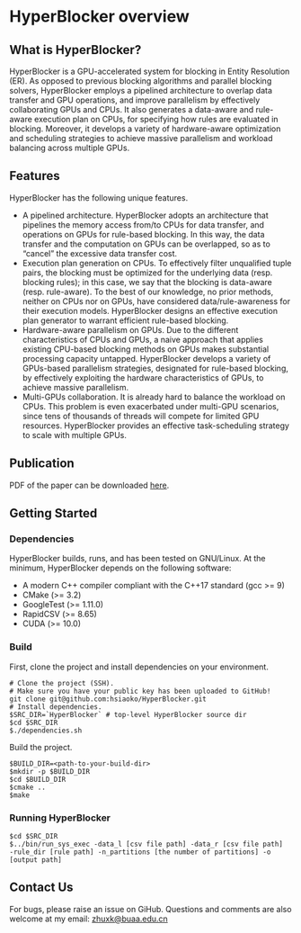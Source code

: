 # HyperBlocker overview

## What is HyperBlocker?
HyperBlocker is a GPU-accelerated system for blocking in Entity Resolution (ER). 
As opposed to previous blocking
algorithms and parallel blocking solvers, HyperBlocker employs
a pipelined architecture to overlap data transfer and GPU
operations, and improve parallelism by effectively collaborating
GPUs and CPUs. It also generates a data-aware and rule-aware
execution plan on CPUs, for specifying how rules are evaluated in
blocking. Moreover, it develops a variety of hardware-aware optimization 
and scheduling strategies to achieve massive parallelism
and workload balancing across multiple GPUs. 

## Features
HyperBlocker has the following unique features.

* A pipelined architecture. HyperBlocker adopts an architecture
that pipelines the memory access from/to CPUs for data
transfer, and operations on GPUs for rule-based blocking. In
this way, the data transfer and the computation on GPUs can be
overlapped, so as to “cancel” the excessive data transfer cost.
* Execution plan generation on CPUs. To effectively filter
unqualified tuple pairs, the blocking must be optimized for
the underlying data (resp. blocking rules); in this case, we say
that the blocking is data-aware (resp. rule-aware). To the best
of our knowledge, no prior methods, neither on CPUs nor on
GPUs, have considered data/rule-awareness for their execution
models. HyperBlocker designs an effective execution plan
generator to warrant efficient rule-based blocking.
* Hardware-aware parallelism on GPUs. Due to the different characteristics of CPUs and GPUs, a naive approach that
applies existing CPU-based blocking methods on GPUs makes
substantial processing capacity untapped. HyperBlocker develops a variety of GPUs-based parallelism strategies, designated
for rule-based blocking, by effectively exploiting the hardware
characteristics of GPUs, to achieve massive parallelism.
* Multi-GPUs collaboration. It is already hard to balance the
workload on CPUs. This problem is even exacerbated under
multi-GPU scenarios, since tens of thousands of threads will
compete for limited GPU resources. HyperBlocker provides an
effective task-scheduling strategy to scale with multiple GPUs.

## Publication
PDF of the paper can be downloaded [here](https://hsiaoko.github.io/files/paper/HyperBlocker_full_paper.pdf).

## Getting Started
### Dependencies
HyperBlocker builds, runs, and has been tested on GNU/Linux. 
At the minimum, HyperBlocker depends on the following software:
* A modern C++ compiler compliant with the C++17 standard 
(gcc >= 9)
* CMake (>= 3.2)
* GoogleTest (>= 1.11.0)
* RapidCSV (>= 8.65)
* CUDA (>= 10.0)




### Build

First, clone the project and install dependencies on your environment.

```shell
# Clone the project (SSH).
# Make sure you have your public key has been uploaded to GitHub!
git clone git@github.com:hsiaoko/HyperBlocker.git
# Install dependencies.
$SRC_DIR=`HyperBlocker` # top-level HyperBlocker source dir
$cd $SRC_DIR
$./dependencies.sh
```

Build the project.
```shell
$BUILD_DIR=<path-to-your-build-dir>
$mkdir -p $BUILD_DIR
$cd $BUILD_DIR
$cmake ..
$make
```

### Running HyperBlocker
```shell
$cd $SRC_DIR
$../bin/run_sys_exec -data_l [csv file path] -data_r [csv file path]  -rule_dir [rule path] -n_partitions [the number of partitions] -o [output path]
```


## Contact Us
For bugs, please raise an issue on GiHub. 
Questions and comments are also welcome at my email: 
zhuxk@buaa.edu.cn




